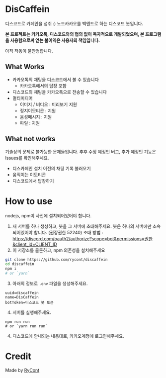 # DisCaffein
디스코드로 카페인을 섭취 :) 노드카카오를 백엔드로 하는 디스코드 봇입니다.

**본 프로젝트는 카카오톡, 디스코드와의 협의 없이 독자적으로 개발되었으며, 본 프로그램을 사용함으로써 얻는 불이익은 사용자의 책임입니다.**

아직 작동이 불안정합니다.
## What Works
- 카카오톡의 채팅을 디스코드에서 볼 수 있습니다
    - 카카오톡에서의 답장 포함
- 디스코드의 채팅을 카카오톡으로 전송할 수 있습니다
- 멀티미디어
    - 이미지 / 비디오 : 미리보기 지원
    - 정지이모티콘 : 지원
    - 음성메시지 : 지원
    - 파일 : 지원
## What not works
기술상의 문제로 불가능한 문제들입니다. 추후 수정 예정인 버그, 추가 예정인 기능은 Issues를 확인해주세요.

- 디스카페인 설치 이전의 채팅 기록 불러오기
- 움직이는 이모티콘
- 디스코드에서 답장하기

# How to use
nodejs, npm이 사전에 설치되어있어야 합니다.

1. 새 서버를 하나 생성하고, 봇을 그 서버에 초대해주세요. 봇은 하나의 서버에만 소속되어있어야 합니다. (권장권한 52240)
초대 방법 : https://discord.com/oauth2/authorize?scope=bot&permissions=권한&client_id=CLIENT_ID
2. 이 저장소를 클론하고, npm 의존성을 설치해주세요
```bash
git clone https://github.com/rycont/discaffein
cd discaffein
npm i
# or `yarn`
```
3. 아래의 정보로 `.env` 파일을 생성해주세요.
```
uuid=discaffein
name=DisCaffein
botToken=디스코드 봇 토큰
```
4. 서버를 실행해주세요.
```
npm run run
# or `yarn run run`
```
4. 디스코드에 안내되는 내용대로, 카카오계정에 로그인해주세요.

# Credit
Made by [RyCont](https://github.com/rycont)